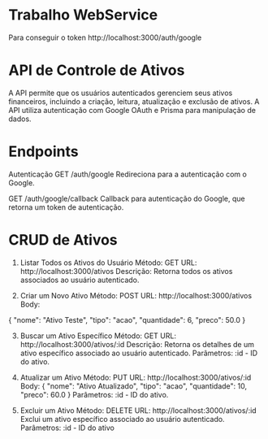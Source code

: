 
# Trabalho WebService

Para conseguir o token http://localhost:3000/auth/google

# API de Controle de Ativos
A API permite que os usuários autenticados gerenciem seus ativos financeiros, incluindo a criação, leitura, atualização e exclusão de ativos. A API utiliza autenticação com Google OAuth e Prisma para manipulação de dados.

# Endpoints
Autenticação
GET /auth/google
Redireciona para a autenticação com o Google.

GET /auth/google/callback
Callback para autenticação do Google, que retorna um token de autenticação.

# CRUD de Ativos

1. Listar Todos os Ativos do Usuário
Método: GET
URL: http://localhost:3000/ativos
Descrição: Retorna todos os ativos associados ao usuário autenticado.

2. Criar um Novo Ativo
Método: POST
URL: http://localhost:3000/ativos
Body:

{
  "nome": "Ativo Teste",
  "tipo": "acao",
  "quantidade": 6,
  "preco": 50.0
}

3. Buscar um Ativo Específico
Método: GET
URL: http://localhost:3000/ativos/:id
Descrição: Retorna os detalhes de um ativo específico associado ao usuário autenticado.
Parâmetros:
:id - ID do ativo.

4. Atualizar um Ativo
Método: PUT
URL: http://localhost:3000/ativos/:id
Body:
{
  "nome": "Ativo Atualizado",
  "tipo": "acao",
  "quantidade": 10,
  "preco": 60.0
}
Parâmetros:
:id - ID do ativo.

5. Excluir um Ativo
Método: DELETE
URL: http://localhost:3000/ativos/:id
Exclui um ativo específico associado ao usuário autenticado.
Parâmetros:
:id - ID do ativo



